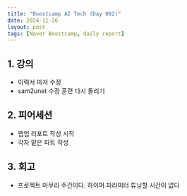 ```yaml
---
title: "Boostcamp AI Tech (Day 082)"
date: 2024-11-26
layout: post
tags: [Naver Boostcamp, daily report]
---
```

## 1. 강의
- 이력서 마저 수정
- sam2unet 수정 훈련 다시 돌리기

## 2. 피어세션
- 랩업 리포트 작성 시작
- 각자 맡은 파트 작성

## 3. 회고
- 프로젝트 마무리 주간이다. 하이퍼 파라미터 튜닝할 시간이 없다